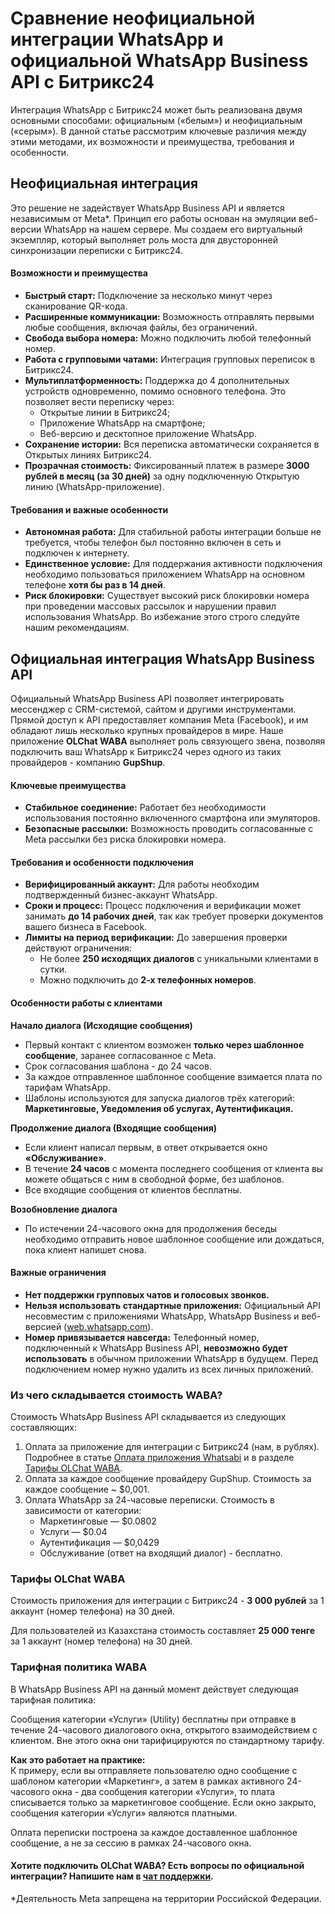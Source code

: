 # Сравнение неофициальной интеграции WhatsApp и официальной WhatsApp Business API с Битрикс24

Интеграция WhatsApp с Битрикс24 может быть реализована двумя основными способами: официальным («белым») и неофициальным («серым»). В данной статье рассмотрим ключевые различия между этими методами, их возможности и преимущества, требования и особенности.

## Неофициальная интеграция <a href="#neoficialnaya-integraciya" id="neoficialnaya-integraciya"></a>

Это решение не задействует WhatsApp Business API и является независимым от Meta\*. Принцип его работы основан на эмуляции веб-версии WhatsApp на нашем сервере. Мы создаем его виртуальный экземпляр, который выполняет роль моста для двусторонней синхронизации переписки с Битрикс24.

#### **Возможности и преимущества**

* **Быстрый старт:** Подключение за несколько минут через сканирование QR-кода.
* **Расширенные коммуникации:** Возможность отправлять первыми любые сообщения, включая файлы, без ограничений.
* **Свобода выбора номера:** Можно подключить любой телефонный номер.
* **Работа с групповыми чатами:** Интеграция групповых переписок в Битрикс24.
* **Мультиплатформенность:** Поддержка до 4 дополнительных устройств одновременно, помимо основного телефона. Это позволяет вести переписку через:
  * Открытые линии в Битрикс24;
  * Приложение WhatsApp на смартфоне;
  * Веб-версию и десктопное приложение WhatsApp.
* **Сохранение истории:** Вся переписка автоматически сохраняется в Открытых линиях Битрикс24.
* **Прозрачная стоимость:** Фиксированный платеж в размере **3000 рублей в месяц (за 30 дней)** за одну подключенную Открытую линию (WhatsApp-приложение).

#### **Требования и важные особенности**

* **Автономная работа:** Для стабильной работы интеграции больше не требуется, чтобы телефон был постоянно включен в сеть и подключен к интернету.
* **Единственное условие:** Для поддержания активности подключения необходимо пользоваться приложением WhatsApp на основном телефоне **хотя бы раз в 14 дней**.
* **Риск блокировки:** Существует высокий риск блокировки номера при проведении массовых рассылок и нарушении правил использования WhatsApp. Во избежание этого строго следуйте нашим рекомендациям.

## Официальная интеграция WhatsApp Business API <a href="#oficialnaya-integraciya-whatsapp-business-api" id="oficialnaya-integraciya-whatsapp-business-api"></a>

Официальный WhatsApp Business API позволяет интегрировать мессенджер с CRM-системой, сайтом и другими инструментами. Прямой доступ к API предоставляет компания Meta (Facebook), и им обладают лишь несколько крупных провайдеров в мире. Наше приложение **OLChat WABA** выполняет роль связующего звена, позволяя подключить ваш WhatsApp к Битрикс24 через одного из таких провайдеров - компанию **GupShup**.

#### **Ключевые преимущества**

* **Стабильное соединение:** Работает без необходимости использования постоянно включенного смартфона или эмуляторов.
* **Безопасные рассылки:** Возможность проводить согласованные с Meta рассылки без риска блокировки номера.

#### **Требования и особенности подключения**

* **Верифицированный аккаунт:** Для работы необходим подтвержденный бизнес-аккаунт WhatsApp.
* **Сроки и процесс:** Процесс подключения и верификации может занимать **до 14 рабочих дней**, так как требует проверки документов вашего бизнеса в Facebook.
* **Лимиты на период верификации:** До завершения проверки действуют ограничения:
  * Не более **250 исходящих диалогов** с уникальными клиентами в сутки.
  * Можно подключить до **2-х телефонных номеров**.

#### **Особенности работы с клиентами**

**Начало диалога (Исходящие сообщения)**

* Первый контакт с клиентом возможен **только через шаблонное сообщение**, заранее согласованное с Meta.
* Срок согласования шаблона - до 24 часов.
* За каждое отправленное шаблонное сообщение взимается плата по тарифам WhatsApp.
* Шаблоны используются для запуска диалогов трёх категорий: **Маркетинговые, Уведомления об услугах, Аутентификация.**

**Продолжение диалога (Входящие сообщения)**

* Если клиент написал первым, в ответ открывается окно **«Обслуживание»**.
* В течение **24 часов** с момента последнего сообщения от клиента вы можете общаться с ним в свободной форме, без шаблонов.
* Все входящие сообщения от клиентов бесплатны.

**Возобновление диалога**

* По истечении 24-часового окна для продолжения беседы необходимо отправить новое шаблонное сообщение или дождаться, пока клиент напишет снова.

#### **Важные ограничения**

* **Нет поддержки групповых чатов и голосовых звонков.**
* **Нельзя использовать стандартные приложения:** Официальный API несовместим с приложениями WhatsApp, WhatsApp Business и веб-версией ([web.whatsapp.com](https://web.whatsapp.com/)).
* **Номер привязывается навсегда:** Телефонный номер, подключенный к WhatsApp Business API, **невозможно будет использовать** в обычном приложении WhatsApp в будущем. Перед подключением номер нужно удалить из всех личных приложений.

### Из чего складывается стоимость WABA?

Стоимость WhatsApp Business API складывается из следующих составляющих:

1. Оплата за приложение для интеграции с Битрикс24 (нам, в рублях). Подробнее в статье [Оплата приложения Whatsabi](https://waba.docs.olchat.io/tarify-prilozheniya/oplata-prilozheniya-whatsabi) и в разделе [Тарифы OLChat WABA](sravnenie-neoficialnoi-integracii-whatsapp-i-oficialnoi-whatsapp-business-api-s-bitriks24.md#tarify-olchat-waba).
2. Оплата за каждое сообщение провайдеру GupShup. Стоимость за каждое сообщение \~ $0,001.
3. Оплата WhatsApp за 24-часовые переписки. Стоимость в зависимости от категории:
   * Маркетинговые — $0.0802
   * Услуги — $0.04
   * Аутентификация — $0,0429
   * Обслуживание (ответ на входящий диалог) - бесплатно.

### **Тарифы OLChat WABA**

Стоимость приложения для интеграции с Битрикс24 - **3 000 рублей** за 1 аккаунт (номер телефона) на 30 дней.

Для пользователей из Казахстана стоимость составляет **25 000 тенге** за 1 аккаунт (номер телефона) на 30 дней.

### Тарифная политика WABA

В WhatsApp Business API на данный момент действует следующая тарифная политика:

Сообщения категории «Услуги» (Utility) бесплатны при отправке в течение 24-часового диалогового окна, открытого взаимодействием с клиентом. Вне этого окна они тарифицируются по стандартному тарифу.

**Как это работает на практике:**\
К примеру, если вы отправляете пользователю одно сообщение с шаблоном категории «Маркетинг», а затем в рамках активного 24-часового окна - два сообщения категории «Услуги», то плата списывается только за маркетинговое сообщение. Если окно закрыто, сообщения категории «Услуги» являются платными.

Оплата переписки построена за каждое доставленное шаблонное сообщение, а не за сессию в рамках 24-часового окна.

#### Хотите подключить OLChat WABA? Есть вопросы по официальной интеграции? Напишите нам в [чат поддержки](https://auth2.bitrix24.net/oauth/select/?preset=im\&IM_DIALOG=networkLines7c380c91ab28dacab02d3af93fecdbf9).&#x20;

\*Деятельность Meta запрещена на территории Российской Федерации.
